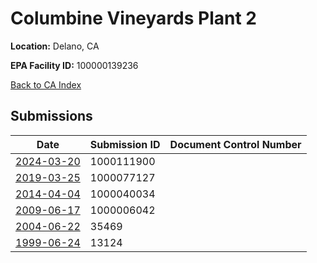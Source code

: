 # Columbine Vineyards Plant 2

**Location:** Delano, CA

**EPA Facility ID:** 100000139236

[Back to CA Index](../../index.md)

## Submissions

| Date | Submission ID | Document Control Number |
|------|--------------|-------------------------|
| [2024-03-20](submissions/1000111900.md) | 1000111900 |  |
| [2019-03-25](submissions/1000077127.md) | 1000077127 |  |
| [2014-04-04](submissions/1000040034.md) | 1000040034 |  |
| [2009-06-17](submissions/1000006042.md) | 1000006042 |  |
| [2004-06-22](submissions/35469.md) | 35469 |  |
| [1999-06-24](submissions/13124.md) | 13124 |  |
